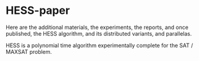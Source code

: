 # HESS-paper

Here are the additional materials, the experiments, the reports, and once published, the HESS algorithm, and its distributed variants, and parallelas.

HESS is a polynomial time algorithm experimentally complete for the SAT / MAXSAT problem.
